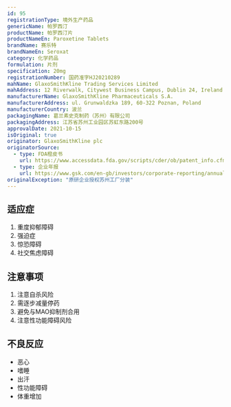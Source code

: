 ```yaml
---
id: 95
registrationType: 境外生产药品
genericName: 帕罗西汀
productName: 帕罗西汀片
productNameEn: Paroxetine Tablets
brandName: 赛乐特
brandNameEn: Seroxat
category: 化学药品
formulation: 片剂
specification: 20mg
registrationNumber: 国药准字HJ20210289
mahName: GlaxoSmithKline Trading Services Limited
mahAddress: 12 Riverwalk, Citywest Business Campus, Dublin 24, Ireland
manufacturerName: GlaxoSmithKline Pharmaceuticals S.A.
manufacturerAddress: ul. Grunwaldzka 189, 60-322 Poznan, Poland
manufacturerCountry: 波兰
packagingName: 葛兰素史克制药（苏州）有限公司
packagingAddress: 江苏省苏州工业园区苏虹东路200号
approvalDate: 2021-10-15
isOriginal: true
originator: GlaxoSmithKline plc
originatorSource:
  - type: FDA橙皮书
    url: https://www.accessdata.fda.gov/scripts/cder/ob/patent_info.cfm?Product_No=001&Appl_No=020031
  - type: 企业年报
    url: https://www.gsk.com/en-gb/investors/corporate-reporting/annual-report/
originalException: "原研企业授权苏州工厂分装"
---
```


## 适应症

1. 重度抑郁障碍
2. 强迫症
3. 惊恐障碍
4. 社交焦虑障碍

## 注意事项

1. 注意自杀风险
2. 需逐步减量停药
3. 避免与MAO抑制剂合用
4. 注意性功能障碍风险

## 不良反应

- 恶心
- 嗜睡
- 出汗
- 性功能障碍
- 体重增加 